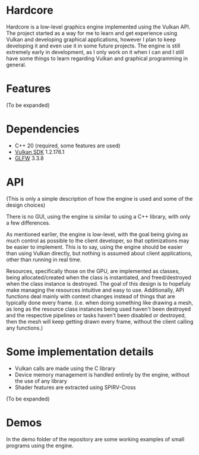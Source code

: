 # Hardcore

Hardcore is a low-level graphics engine implemented using the Vulkan API. The project started as a way for me to learn and get experience using Vulkan and developing graphical applications, however I plan to keep developing it and even use it in some future projects. The engine is still extremely early in development, as I only work on it when I can and I still have some things to learn regarding Vulkan and graphical programming in general.

# Features

(To be expanded)

# Dependencies

- C++ 20 (required, some features are used)
- [Vulkan SDK](https://vulkan.lunarg.com/sdk/home) 1.2.176.1
- [GLFW](https://www.glfw.org) 3.3.8

# API

(This is only a simple description of how the engine is used and some of the design choices)

There is no GUI, using the engine is similar to using a C++ library, with only a few differences.

As mentioned earlier, the engine is low-level, with the goal being giving as much control as possible to the client developer, so that optimizations may be easier to implement. This is to say, using the engine should be easier than using Vulkan directly, but nothing is assumed about client applications, other than running in real time.

[TO ADD]: # (Some utilities such as a dedicated physics thread are provided, but can be disabled.)

Resources, specifically those on the GPU, are implemented as classes, being allocated/created when the class is instantiated, and freed/destroyed when the class instance is destroyed. The goal of this design is to hopefuly make managing the resources intuitive and easy to use. Additionally, API functions deal mainly with context changes instead of things that are typically done every frame. (i.e. when doing something like drawing a mesh, as long as the resource class instances being used haven't been destroyed and the respective pipelines or tasks haven't been disabled or destroyed, then the mesh will keep getting drawn every frame, without the client calling any functions.)

# Some implementation details

- Vulkan calls are made using the C library
- Device memory management is handled entirely by the engine, without the use of any library
- Shader features are extracted using SPIRV-Cross

(To be expanded)

# Demos

In the demo folder of the repository are some working examples of small programs using the engine.

[TO ADD]: # (Video examples of the demos and other uses of the engine can be seen in a Youtube playlist)
